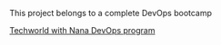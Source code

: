 This project belongs to a complete DevOps bootcamp

[Techworld with Nana DevOps program](https://www.techworld-with-nana.com/devops-bootcamp)
